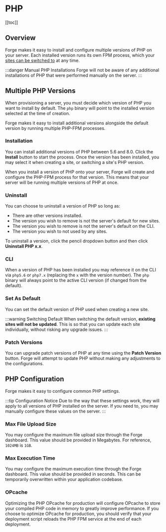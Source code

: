 # PHP

[[toc]]

## Overview

Forge makes it easy to install and configure multiple versions of PHP on your server. Each installed version runs its own FPM process, which your [sites can be switched to](/1.0/sites/management.html#php) at any time.

:::danger Manual PHP Installations
Forge will not be aware of any additional installations of PHP that were performed manually on the server.
:::

## Multiple PHP Versions

When provisioning a server, you must decide which version of PHP you want to install by default. The `php` binary will point to the installed version selected at the time of creation.

Forge makes it easy to install additional versions alongside the default version by running multiple PHP-FPM processes.

### Installation

You can install additional versions of PHP between 5.6 and 8.0. Click the **Install** button to start the process. Once the version has been installed, you may select it when creating a site, or switching a site's PHP version.

When you install a version of PHP onto your server, Forge will create and configure the PHP-FPM process for that version. This means that your server will be running multiple versions of PHP at once.

### Uninstall

You can choose to uninstall a version of PHP so long as:

- There are other versions installed.
- The version you wish to remove is not the server's default for new sites.
- The version you wish to remove is not the server's default on the CLI.
- The version you wish to not used by any sites.

To uninstall a version, click the pencil dropdown button and then click **Uninstall PHP x.x**.

### CLI

When a version of PHP has been installed you may reference it on the CLI via `php5.6` or `php7.x` (replacing the `x` with the version number). The `php` binary will always point to the active CLI version (if changed from the default).

### Set As Default

You can set the default version of PHP used when creating a new site.

:::warning Switching Default
When switching the default version, **existing sites will not be updated**. This is so that you can update each site individually, without risking any upgrade issues.
:::

### Patch Versions

You can upgrade patch versions of PHP at any time using the **Patch Version** button. Forge will attempt to update PHP without making any adjustments to the configurations.

## PHP Configuration

Forge makes it easy to configure common PHP settings.

:::tip Configuration Notice
Due to the way that these settings work, they will apply to all versions of PHP installed on the server. If you need to, you may manually configure these values on the server.
:::

### Max File Upload Size

You may configure the maximum file upload size through the Forge dashboard. This value should be provided in Megabytes. For reference, `1024MB` is `1GB`.

### Max Execution Time

You may configure the maximum execution time through the Forge dashboard. This value should be provided in seconds. This can be temporarily overwritten within your application codebase.

### OPcache

Optimizing the PHP OPcache for production will configure OPcache to store your compiled PHP code in memory to greatly improve performance. If you choose to optimize OPcache for production, you should verify that your deployment script reloads the PHP FPM service at the end of each deployment.
